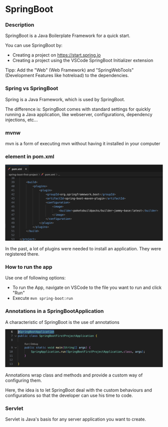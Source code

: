 # SpringBoot

### Description

SpringBoot is a Java Boilerplate Framework for a quick start.

You can use SpringBoot by:

- Creating a project on https://start.spring.io
- Creating a project using the VSCode SpringBoot Initializer extension

Tipp:
Add the "Web" (Web Framework) and "SpringWebTools" (Development Features like hotreload) to the dependencies.

### Spring vs SpringBoot

Spring is a Java Framework, which is used by SpringBoot.

The difference is: SpringBoot comes with standard settings for quickly running a Java application, like webserver, configurations, dependency injections, etc...

### mvnw

mvn is a form of executing mvn without having it installed in your computer

### <build> element in pom.xml

![Alt text](image-1.png)

In the past, a lot of plugins were needed to install an application.
They were registered there.

### How to run the app

Use one of following options:

- To run the App, navigate on VSCode to the file you want to run and click "Run"
- Execute `mvn spring-boot:run`

### Annotations in a SpringBootApplication

A characteristic of SpringBoot is the use of annotations

![Alt text](image.png)

Annotations wrap class and methods and provide a custom way of configuring them.

Here, the idea is to let SpringBoot deal with the custom behaviours and configurations so that the developer can use his time to code.

### Servlet

Servlet is Java's basis for any server application you want to create.
